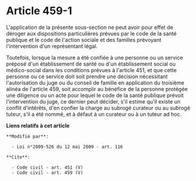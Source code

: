 # Article 459-1

L'application de la présente sous-section ne peut avoir pour effet de déroger aux dispositions particulières prévues par le
code de la santé publique et le code de l'action sociale et des familles prévoyant l'intervention d'un représentant légal. 

Toutefois, lorsque la mesure a été confiée à une personne ou un service préposé d'un établissement de santé ou d'un
établissement social ou médico-social dans les conditions prévues à l'article 451, et que cette personne ou ce service doit
soit prendre une décision nécessitant l'autorisation du juge ou du conseil de famille en application du troisième alinéa de
l'article 459, soit accomplir au bénéfice de la personne protégée une diligence ou un acte pour lequel le code de la santé
publique prévoit l'intervention du juge, ce dernier peut décider, s'il estime qu'il existe un conflit d'intérêts, d'en
confier la charge au subrogé curateur ou au subrogé tuteur, s'il a été nommé, et à défaut à un curateur ou à un tuteur ad
hoc.

**Liens relatifs à cet article**

	**Modifié par**:

	  - Loi n°2009-526 du 12 mai 2009 - art. 116

	**Cite**:

	  - Code civil - art. 451 (V)
	  - Code civil - art. 459 (V)
